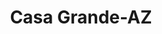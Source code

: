 ---
title: Casa Grande-AZ
slug: casa-grande-az
f_state:
- cms/state/arizona.md
f_locations:
- cms/payday-loan/advance-america-2604.md
- cms/payday-loan/allied-cash-advance-3981.md
- cms/payday-loan/cash-advances-6600.md
- cms/payday-loan/check-go-10036.md
- cms/payday-loan/check-into-cash-12666.md
- cms/payday-loan/money-mart-21512.md
- cms/payday-loan/money-mart-21514.md
- cms/payday-loan/money-mart-21515.md
- cms/payday-loan/quick-cash-inc-25162.md
- cms/payday-loan/urgent-money-service-28331.md
- cms/payday-loan/urgent-money-service-28333.md
- cms/payday-loan/urgent-money-service-28334.md
updated-on: '2024-05-30T13:41:28.615Z'
created-on: '2024-05-30T13:41:28.615Z'
published-on: '2024-05-30T13:54:32.469Z'
f_city: Casa Grande
layout: '[city].html'
tags: city
---